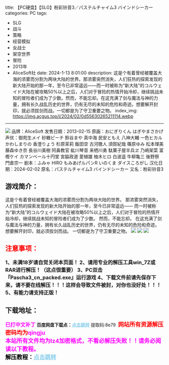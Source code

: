 title: 【PC硬盘】【SLG】粉彩铃音3／パステルチャイム3 バインドシーカー
categories: PC
tags:
- SLG
- 战斗
- 策略
- 经营模拟
- 女战士
- 架空世界
- 冒险
- 2013年
- AliceSoft社
date: 2024-1-13 8:01:00
description: 这是个有着曾经被覆盖大海的浓雾而分割为两块大陆的世界。那浓雾突然消失，人们狂热的探索发现的新大陆开始的那一年，至今已非常遥远――而一时被称为“新大陆”的コルウェイド大陆在被攻略50%以上之后，人们对于冒险的热情开始冷却，继续挑战未知的冒险者们成为了少数。然而，不能忘却。在这充满了剑与魔法与神的力量，拥有长久战乱历史的世界，仍有无尽的未知的危险和奇迹。想要解开封印，就必须拔剑而战。一切都是为了守卫重要之物。
index_img: https://img.acgus.top/i/2024/02/0d55630265211114.webp
---
![](https://img.acgus.top/i/2024/02/0d55630265211114.webp)
品牌：AliceSoft
发售日期：2013-02-15
原画：おにぎりくん はぎやまさかげ
声优：御苑生メイ 砂糖ピーチ 鈴谷まや 真中海 民安ともえ 八神大輔 一色ヒカル かわしまりの 香澄りょう 杉原茉莉 飯田空 古河徹人 須賀紀哉 篠原ゆみ 松本理美 藤森ゆき奈 長谷川美樹 阿鼻教官 紘川琴音 来栖川勇 駄菓子屋半兵ヱ 乃嶋架菜 富樫ケイ カマンベール十円堂 宮脇政道 愛植雄 柚木ヒロ 白波遥 牛柳亀三 後野祭 門倉宗一
剧本：ふみゃ HIRO もみあげルパンR いのくま ダイスころがし
汉化日期：2024-02-02 
原名：パステルチャイム3 バインドシーカー
又名：粉彩铃音3

## 游戏简介：
这是个有着曾经被覆盖大海的浓雾而分割为两块大陆的世界。
那浓雾突然消失，人们狂热的探索发现的新大陆开始的那一年，至今已非常遥远――
而一时被称为“新大陆”的コルウェイド大陆在被攻略50%以上之后，人们对于冒险的热情开始冷却，继续挑战未知的冒险者们成为了少数。
然而，不能忘却。
在这充满了剑与魔法与神的力量，拥有长久战乱历史的世界，仍有无尽的未知的危险和奇迹。
想要解开封印，就必须拔剑而战。
一切都是为了守卫重要之物。
![](https://img.acgus.top/i/2024/02/ff3cb38e5c211127.webp)
![](https://img.acgus.top/i/2024/02/2434a59cd1211123.webp)
![](https://img.acgus.top/i/2024/02/24d3e1d273211118.webp)








## <font color=#FF0000 >注意事项：</font>
<font size=3><b>1、未满18岁请自觉关闭本页面！
2、请用专业的解压工具win_7Z或RAR进行解压！（这点很重要）
3、PC双击『Pascha3_cn_packed.exe』运行游戏
4、下载文件前请先保存下来，请不要在线解压！！！这样会导致文件被封，对你也没好处！！！
5、有能力请支持正版！</b></font>

## 下载地址：
<font color=#FF00FF size=3><b>已打中文补丁</b></font>
<b>百度网盘下载点：</b><a href="https://pan.baidu.com/s/1-RlzB6bNzfXSQNL33-8wfQ?pwd=8e79" style="color: #87CEEB;"><b>点击跳转</b></a> 提取码:8e79
<a style="padding: 0" href="https://post.qingju.org/AD/"><img style="max-width:100%" src="https://img.acgus.top/i/2024/07/478f689b8021d8d499ab43d21acf137a.gif" alt=""></a>
<b><font color=#FF0000 size=4>网站所有资源解压密码均为</b></font><b><font color=#FF00FF size=4>qingju</font><font color=#FF0000 ></font></b><br><b><font color=#FF00FF size=4>本站所有文件均为lz4加密格式，不看必解压失败！！请务必阅读以下教程。</b></font><br><b><font color=#000 size=4>解压教程：</b><a href="https://post.qingju.org/tutorial/000/" style="color: #87CEEB;"><b>点击跳转</b></a>